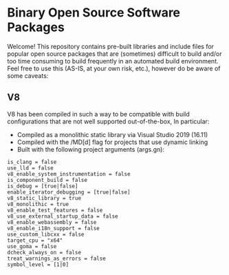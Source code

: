 # Binary Open Source Software Packages

Welcome! This repository contains pre-built libraries and include files for popular open source packages that are (sometimes) difficult to build and/or too time consuming to build frequently in an automated build environment.  Feel free to use this (AS-IS, at your own risk, etc.), however do be aware of some caveats:

## V8
V8 has been compiled in such a way to be compatible with build configurations that are not well supported out-of-the-box, In particular:

* Compiled as a monolithic static library via Visual Studio 2019 (16.11)
* Compiled with the /MD[d] flag for projects that use dynamic linking
* Built with the following project arguments (args.gn):

````
is_clang = false
use_lld = false
v8_enable_system_instrumentation = false
is_component_build = false
is_debug = [true|false]
enable_iterator_debugging = [true|false]
v8_static_library = true
v8_monolithic = true
v8_enable_test_features = false
v8_use_external_startup_data = false
v8_enable_webassembly = false
v8_enable_i18n_support = false
use_custom_libcxx = false
target_cpu = "x64"
use_goma = false
dcheck_always_on = false
treat_warnings_as_errors = false
symbol_level = [1|0]
````